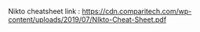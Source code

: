 Nikto cheatsheet link : https://cdn.comparitech.com/wp-content/uploads/2019/07/NIkto-Cheat-Sheet.pdf
